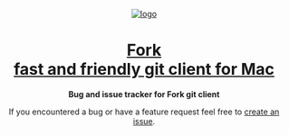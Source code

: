<div align="center">

[![logo](https://avatars1.githubusercontent.com/u/22393631?v=3&s=200)](https://git-fork.com)

# [Fork<br/>fast and friendly git client for Mac](https://git-fork.com)

**Bug and issue tracker for Fork git client**

If you encountered a bug or have a feature request feel free to [create an issue](https://github.com/ForkIssues/Tracker/issues/new).

</div>

